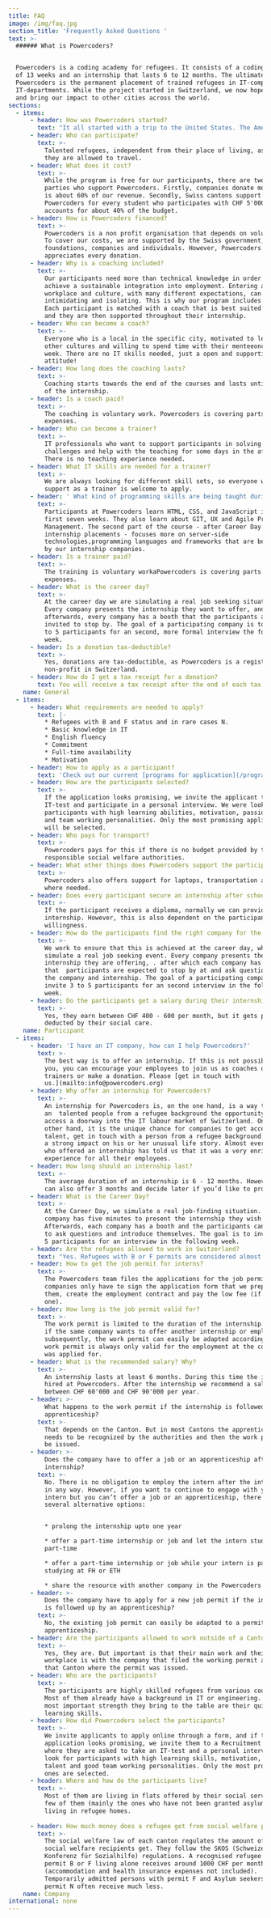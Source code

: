 ```yaml
---
title: FAQ
image: /img/faq.jpg
section_title: 'Frequently Asked Questions '
text: >-
  ###### What is Powercoders?


  Powercoders is a coding academy for refugees. It consists of a coding bootcamp
  of 13 weeks and an internship that lasts 6 to 12 months. The ultimate goal of
  Powercoders is the permanent placement of trained refugees in IT-companies and
  IT-departments. While the project started in Switzerland, we now hope to grow
  and bring our impact to other cities across the world.
sections:
  - items:
      - header: How was Powercoders started?
        text: "It all started with a trip to the United States. The American government invited an entrepreneur of each European country.\r\n\nFounder Christian Hirsig met two entrepreneurs there, one with a cooking school for refugees, one with a coding academy for women. At this time, the refugee crisis in Europe was all over the news. Driven by the energy to help, the idea of Powercoders was born."
      - header: Who can participate?
        text: >-
          Talented refugees, independent from their place of living, as long as
          they are allowed to travel.
      - header: What does it cost?
        text: >-
          While the program is free for our participants, there are two main
          parties who support Powercoders. Firstly, companies donate money what
          is about 60% of our revenue. Secondly, Swiss cantons support
          Powercoders for every student who participates with CHF 5'000 what
          accounts for about 40% of the budget.
      - header: How is Powercoders financed?
        text: >-
          Powercoders is a non profit organisation that depends on volunteers.
          To cover our costs, we are supported by the Swiss government,
          foundations, companies and individuals. However, Powercoders
          appreciates every donation.
      - header: Why is a coaching included?
        text: >-
          Our participants need more than technical knowledge in order to
          achieve a sustainable integration into employment. Entering a new
          workplace and culture, with many different expectations, can be
          intimidating and isolating. This is why our program includes a coach.
          Each participant is matched with a coach that is best suited for them,
          and they are then supported throughout their internship.
      - header: Who can become a coach?
        text: >-
          Everyone who is a local in the specific city, motivated to learn about
          other cultures and willing to spend time with their menteeonce every
          week. There are no IT skills needed, just a open and supportive
          attitude!
      - header: How long does the coaching lasts?
        text: >-
          Coaching starts towards the end of the courses and lasts until the end
          of the internship.
      - header: Is a coach paid?
        text: >-
          The coaching is voluntary work. Powercoders is covering parts of the
          expenses.
      - header: Who can become a trainer?
        text: >-
          IT professionals who want to support participants in solving IT
          challenges and help with the teaching for some days in the afternoons.
          There is no teaching experience needed.
      - header: What IT skills are needed for a trainer?
        text: >-
          We are always looking for different skill sets, so everyone willing to
          support as a trainer is welcome to apply.
      - header: ' What kind of programming skills are being taught during the first 3 months in the coding bootcamp?'
        text: >-
          Participants at Powercoders learn HTML, CSS, and JavaScript in the
          first seven weeks. They also learn about GIT, UX and Agile Project
          Management. The second part of the course - after Career Day and
          internship placements - focuses more on server-side
          technologies,programming languages and frameworks that are being used
          by our internship companies.
      - header: Is a trainer paid?
        text: >-
          The training is voluntary workaPowercoders is covering parts of the
          expenses.
      - header: What is the career day?
        text: >-
          At the career day we are simulating a real job seeking situation.
          Every company presents the internship they want to offer, and
          afterwards, every company has a booth that the participants are
          invited to stop by. The goal of a participating company is to invite 3
          to 5 participants for an second, more formal interview the following
          week.
      - header: Is a donation tax-deductible?
        text: >-
          Yes, donations are tax-deductible, as Powercoders is a registered
          non-profit in Switzerland.
      - header: How do I get a tax receipt for a donation?
        text: You will receive a tax receipt after the end of each tax year.
    name: General
  - items:
      - header: What requirements are needed to apply?
        text: |-
          * Refugees with B and F status and in rare cases N.
          * Basic knowledge in IT
          * English fluency
          * Commitment
          * Full-time availability
          * Motivation
      - header: How to apply as a participant?
        text: 'Check out our current [programs for application](/program)'
      - header: How are the participants selected?
        text: >-
          If the application looks promising, we invite the applicant to take an
          IT-test and participate in a personal interview. We were looking for
          participants with high learning abilities, motivation, passion, talent
          and team working personalities. Only the most promising applicants
          will be selected.
      - header: Who pays for transport?
        text: >-
          Powercoders pays for this if there is no budget provided by the
          responsible social welfare authorities.
      - header: What other things does Powercoders support the participants with?
        text: >-
          Powercoders also offers support for laptops, transportation and food
          where needed.
      - header: Does every participant secure an internship after school?
        text: >-
          If the participant receives a diploma, normally we can provide an
          internship. However, this is also dependent on the participant’s
          willingness.
      - header: How do the participants find the right company for the internship?
        text: >-
          We work to ensure that this is achieved at the career day, where we
          simulate a real job seeking event. Every company presents the
          internship they are offering, . after which each company has a booth
          that  participants are expected to stop by at and ask questions about
          the company and internship. The goal of a participating company is to
          invite 3 to 5 participants for an second interview in the following
          week.
      - header: Do the participants get a salary during their internship?
        text: >-
          Yes, they earn between CHF 400 - 600 per month, but it gets partly
          deducted by their social care.
    name: Participant
  - items:
      - header: 'I have an IT company, how can I help Powercoders?'
        text: >-
          The best way is to offer an internship. If this is not possible for
          you, you can encourage your employees to join us as coaches or
          trainers or make a donation. Please [get in touch with
          us.](mailto:info@powercoders.org)
      - header: Why offer an internship for Powercoders?
        text: >-
          An internship for Powercoders is, on the one hand, is a way to offer
          an  talented people from a refugee background the opportunity to
          access a doorway into the IT labour market of Switzerland. On the
          other hand, it is the unique chance for companies to get access to raw
          talent, get in touch with a person from a refugee background, and have
          a strong impact on his or her unusual life story. Almost every company
          who offered an internship has told us that it was a very enriching
          experience for all their employees.
      - header: How long should an internship last?
        text: >-
          The average duration of an internship is 6 - 12 months. However you
          can also offer 3 months and decide later if you’d like to prolong it.
      - header: What is the Career Day?
        text: >-
          At the Career Day, we simulate a real job-finding situation. Each
          company has five minutes to present the internship they wish to offer.
          Afterwards, each company has a booth and the participants can stop by
          to ask questions and introduce themselves. The goal is to invite 3 to
          5 participants for an interview in the following week.
      - header: Are the refugees allowed to work in Switzerland?
        text: "Yes. Refugees with B or F permits are considered almost like Swiss welfare recipients. The state wants them to be integrated, have a job and become independent. The same goes for temporarily-admitted foreigners with F status.\r\n\nAsylum seekers with permit N are theoretically allowed to work, but have more difficulties getting a work permit because of the priority for people living in Switzerland."
      - header: How to get the job permit for interns?
        text: >-
          The Powercoders team files the applications for the job permits. The
          companies only have to sign the application form that we prepare for
          them, create the employment contract and pay the low fee (if there is
          one).
      - header: How long is the job permit valid for?
        text: >-
          The work permit is limited to the duration of the internship. However,
          if the same company wants to offer another internship or employment
          subsequently, the work permit can easily be adapted accordingly. A
          work permit is always only valid for the employment at the company it
          was applied for.
      - header: What is the recommended salary? Why?
        text: >-
          An internship lasts at least 6 months. During this time the intern is
          hired at Powercoders. After the internship we recommend a salary
          between CHF 60'000 and CHF 90'000 per year.
      - header: >-
          What happens to the work permit if the internship is followed up by a
          apprenticeship?
        text: >-
          That depends on the Canton. But in most Cantons the apprenticeship
          needs to be recognized by the authorities and then the work permit can
          be issued.
      - header: >-
          Does the company have to offer a job or an apprenticeship after the
          internship?
        text: >-
          No. There is no obligation to employ the intern after the internship
          in any way. However, if you want to continue to engage with your
          intern but you can’t offer a job or an apprenticeship, there are
          several alternative options:


          * prolong the internship upto one year 

          * offer a part-time internship or job and let the intern study German
          part-time 

          * offer a part-time internship or job while your intern is part-time
          studying at FH or ETH 

          * share the resource with another company in the Powercoders network
      - header: >-
          Does the company have to apply for a new job permit if the internship
          is followed up by an apprenticeship?
        text: >-
          No, the existing job permit can easily be adapted to a permit for an
          apprenticeship.
      - header: Are the participants allowed to work outside of a Canton?
        text: >-
          Yes, they are. But important is that their main work and their
          workplace is with the company that filed the working permit and within
          that Canton where the permit was issued.
      - header: Who are the participants?
        text: >-
          The participants are highly skilled refugees from various countries.
          Most of them already have a background in IT or engineering. But, the
          most important strength they bring to the table are their quick
          learning skills.
      - header: How did Powercoders select the participants?
        text: >-
          We invite applicants to apply online through a form, and if the
          application looks promising, we invite them to a Recruitment Day,
          where they are asked to take an IT-test and a personal interview. We
          look for participants with high learning skills, motivation, passion,
          talent and good team working personalities. Only the most promising
          ones are selected.
      - header: Where and how do the participants live?
        text: >-
          Most of them are living in flats offered by their social service. A
          few of them (mainly the ones who have not been granted asylum) are
          living in refugee homes.
                      
      - header: How much money does a refugee get from social welfare per month?
        text: >-
          The social welfare law of each canton regulates the amount of money
          social welfare recipients get. They follow the SKOS (Schweizerische
          Konferenz für Sozialhilfe) regulations. A recognised refugee with
          permit B or F living alone receives around 1000 CHF per month
          (accommodation and health insurance expenses not included).
          Temporarily admitted persons with permit F and Asylum seekers with
          permit N often receive much less.
    name: Company
international: none
---
```


